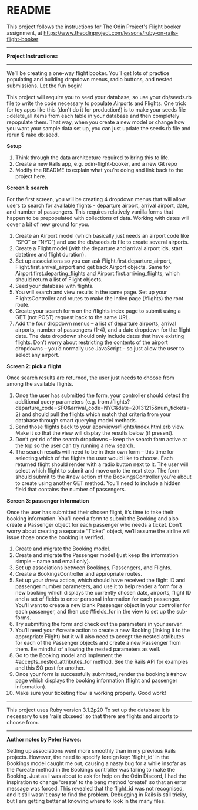 # README

This project follows the instructions for The Odin Project's Flight booker assignment, at https://www.theodinproject.com/lessons/ruby-on-rails-flight-booker 

------------------ 

**Project Instructions:**

------------------  

We’ll be creating a one-way flight booker. You’ll get lots of practice populating and building dropdown menus, radio buttons, and nested submissions. Let the fun begin!

This project will require you to seed your database, so use your db/seeds.rb file to write the code necessary to populate Airports and Flights. One trick for toy apps like this (don’t do it for production!) is to make your seeds file ::delete_all items from each table in your database and then completely repopulate them. That way, when you create a new model or change how you want your sample data set up, you can just update the seeds.rb file and rerun $ rake db:seed.

**Setup**
1) Think through the data architecture required to bring this to life.  
2) Create a new Rails app, e.g. odin-flight-booker, and a new Git repo  
3) Modify the README to explain what you’re doing and link back to the project here.  


**Screen 1: search**  

For the first screen, you will be creating 4 dropdown menus that will allow users to search for available flights - departure airport, arrival airport, date, and number of passengers. This requires relatively vanilla forms that happen to be prepopulated with collections of data. Working with dates will cover a bit of new ground for you.

1) Create an Airport model (which basically just needs an airport code like “SFO” or “NYC”) and use the db/seeds.rb file to create several airports.
2) Create a Flight model (with the departure and arrival airport ids, start datetime and flight duration).
3) Set up associations so you can ask Flight.first.departure_airport, Flight.first.arrival_airport and get back Airport objects. Same for Airport.first.departing_flights and Airport.first.arriving_flights, which should return a list of Flight objects.
4) Seed your database with flights.
5) You will search and view results in the same page. Set up your FlightsController and routes to make the Index page (/flights) the root route.
6) Create your search form on the /flights index page to submit using a GET (not POST) request back to the same URL.
7) Add the four dropdown menus – a list of departure airports, arrival airports, number of passengers (1-4), and a date dropdown for the flight date. The date dropdown should only include dates that have existing flights. Don’t worry about restricting the contents of the airport dropdowns – you’d normally use JavaScript – so just allow the user to select any airport. 

**Screen 2: pick a flight**  

Once search results are returned, the user just needs to choose from among the available flights.

1) Once the user has submitted the form, your controller should detect the additional query parameters (e.g. from /flights?departure_code=SFO&arrival_code=NYC&date=20131215&num_tickets=2) and should pull the flights which match that criteria from your database through smart querying model methods.
2) Send those flights back to your app/views/flights/index.html.erb view. Make it so that the view will display the results below (if present).
3) Don’t get rid of the search dropdowns – keep the search form active at the top so the user can try running a new search.
4) The search results will need to be in their own form – this time for selecting which of the flights the user would like to choose. Each returned flight should render with a radio button next to it. The user will select which flight to submit and move onto the next step. The form should submit to the #new action of the BookingsController you’re about to create using another GET method. You’ll need to include a hidden field that contains the number of passengers.

**Screen 3: passenger information**  

Once the user has submitted their chosen flight, it’s time to take their booking information. You’ll need a form to submit the Booking and also create a Passenger object for each passenger who needs a ticket. Don’t worry about creating a separate “Ticket” object, we’ll assume the airline will issue those once the booking is verified.

1) Create and migrate the Booking model.
2) Create and migrate the Passenger model (just keep the information simple – name and email only).
3) Set up associations between Bookings, Passengers, and Flights.
4) Create a BookingsController and appropriate routes.
5) Set up your #new action, which should have received the flight ID and passenger number parameters, and use it to help render a form for a new booking which displays the currently chosen date, airports, flight ID and a set of fields to enter personal information for each passenger. You’ll want to create a new blank Passenger object in your controller for each passenger, and then use #fields_for in the view to set up the sub-forms.
6) Try submitting the form and check out the parameters in your server.
7) You’ll need your #create action to create a new Booking (linking it to the appropriate Flight) but it will also need to accept the nested attributes for each of the Passenger objects and create a new Passenger from them. Be mindful of allowing the nested parameters as well.
8) Go to the Booking model and implement the #accepts_nested_attributes_for method. See the Rails API for examples and this SO post for another.
9) Once your form is successfully submitted, render the booking’s #show page which displays the booking information (flight and passenger information).
10) Make sure your ticketing flow is working properly. Good work!

-------------------------  

This project uses Ruby version 3.1.2p20 
To set up the database it is necessary to use 'rails db:seed' so that there are flights and airports to choose from.

--------------------------

**Author notes by Peter Hawes:**  

Setting up associations went more smoothly than in my previous Rails projects. However, the need to specify foreign key: 'flight_id' in the Bookings model caught me out, causing a nasty bug for a while insofar as the #create method in the Bookings controller was failing to make the Booking. Just as I was about to ask for help on the Odin Discord, I had the inspiration to change 'create' to the bang method 'create!' so that an error message was forced. This revealed that the flight_id was not recognised, and it still wasn't easy to find the problem. Debugging in Rails is still tricky, but I am getting better at knowing where to look in the many files.
